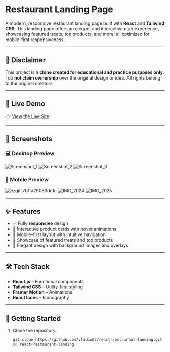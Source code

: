 # Restaurant Landing Page

A modern, responsive restaurant landing page built with **React** and **Tailwind CSS**. This landing page offers an elegant and interactive user experience, showcasing featured treats, top products, and more, all optimized for mobile-first responsiveness.


---

## 📝 Disclaimer

This project is a **clone created for educational and practice purposes only**.  
I do **not claim ownership** over the original design or idea. All rights belong to the original creators.


---

## 🔗 Live Demo

👉 [View the Live Site](https://restaurant-website-demo-three.vercel.app/) 

---

## 📸 Screenshots

### 💻 Desktop Preview
![Screenshot_1](https://github.com/user-attachments/assets/56391364-836f-456a-a8c9-c4b6eb308f43)
![Screenshot_2](https://github.com/user-attachments/assets/cf2575fc-fafe-4c55-8cb8-2c855198e75b)
![Screenshot_3](https://github.com/user-attachments/assets/bba9e88b-1d0f-4207-a55a-6fee5528adf5)




### 📱 Mobile Preview
![ezgif-7b1fa29033dc1c](https://github.com/user-attachments/assets/4bd4514c-2275-4875-a94e-01c7e7393d84)
![IMG_2024](https://github.com/user-attachments/assets/26427b7f-ad29-4aaa-8695-b1cae0642d05)
![IMG_2025](https://github.com/user-attachments/assets/e2cc6ac4-1998-479f-96ba-742922a6f013)




---

## ✨ Features

- ✅ Fully **responsive** design
- 🍰 Interactive product cards with hover animations
- 🧁 Mobile-first layout with intuitive navigation
- 🍞 Showcase of featured treats and top products
- 🎨 Elegant design with background images and overlays

---

## 🛠️ Tech Stack

- **React.js** – Functional components
- **Tailwind CSS** – Utility-first styling
- **Framer Motion** – Animations
- **React Icons** – Iconography


---

## 🚀 Getting Started

1. Clone the repository:
   ```bash
   git clone https://github.com/vladiw07/react-restaurant-landing.git
   cd react-restaurant-landing
